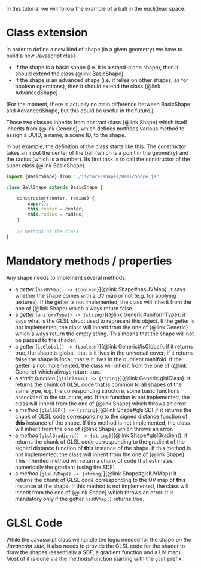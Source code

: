 In this tutorial we will follow the example of a ball in the euclidean space.

# Class extension

In order to define a new kind of shape (in a given geometry) we have to build a new Javascript class.
- If the shape is a basic shape (i.e. it is a stand-alone shape),
then it should extend the class {@link BasicShape}.
- If the shape is an advanced shape (i.e. it relies on other shapes, as for boolean operations), 
then it should extend the class {@link AdvancedShape}.
  
(For the moment, there is actually no main difference between BasicShape and AdvancedShape,
but this could be useful in the future.)

Those two classes inherits from abstract class {@link Shape} which itself inherits from {@link Generic}, 
which defines methods various method to assign a UUID, a name, a scene ID, to the shape.

In our example, the definition of the class starts like this.
The constructor takes an input the center of the ball (which is a point in the geometry)
and the radius (which is a number).
Its first task is to call the constructor of the super class {@link BasicShape}.

```javascript
import {BasicShape} from "./js/core/shapes/BasicShape.js";

class BallShape extends BasicShape {

    constructor(center, radius) {
        super();
        this.center = center;
        this.radius = radius;
    }
    
    // Methods of the class
}
```

# Mandatory methods / properties

Any shape needs to implement several methods:
- a *getter* [`hasUVMap() -> {boolean}`]{@link Shape#hasUVMap}: 
  it says whether the shape comes with a UV map or not (e.g. for applying textures). 
  If the getter is not implemented, the class will inherit from the one of {@link Shape} which always return false.
- a *getter* [`uniformType() -> {string}`]{@link Generic#uniformType}:
  it says what is the GLSL struct used to represent this object.
  If the getter is not implemented, the class will inherit from the one of {@link Generic} which always return the empty string.
  This means that the shape will not be passed to the shader.
- a *getter* [`isGlobal() -> {boolean}`]{@link Generic#isGlobal}:
  if it returns true, the shape is global, that is it lives in the universal cover; 
  if it returns false the shape is local, that is it lives in the quotient manifold.
  If the getter is not implemented, the class will inherit from the one of {@link Generic} which always return true.
- a *static function* [`glslClass() -> {string}`]{@link Generic.glslClass}:
  it returns the chunk of GLSL code that is common to all shapes of the same type, 
  e.g. the corresponding structure, some basic functions associated to the structure, etc.
  If this function is not implemented, the class will inherit from the one of {@link Shape} which throws an error.
- a *method* [`glslSDF() -> {string}`]{@link Shape#glslSDF}:
  it returns the chunk of GLSL code corresponding to the signed distance function of **this** instance of the shape.
  If this method is not implemented, the class will inherit from the one of {@link Shape} which throws an error.
- a *method* [`glslGradient() -> {string}`]{@link Shape#glslGradient}:
  it returns the chunk of GLSL code corresponding to the gradient of the signed distance function of **this** instance of the shape.
  If this method is not implemented, the class will inherit from the one of {@link Shape}.
  This inherited method will return a chunk of code that estimates numerically the gradient (using the SDF)
- a *method* [`glslUVMap() -> {string}`]{@link Shape#glslUVMap}:
  it returns the chunk of GLSL code corresponding to the UV map of **this** instance of the shape.
  If this method is not implemented, the class will inherit from the one of {@link Shape} which throws an error.
  It is mandatory only if the getter `hasUVMap()` returns true.

# GLSL Code

While the Javascript class wil handle the logic needed for the shape *on the Javascript side*,
it also needs to provide the GLSL code for the shader to draw the shapes (essentially a SDF, a gradient function and a UV map).
Most of it is done via the methods/function starting with the `glsl` prefix.